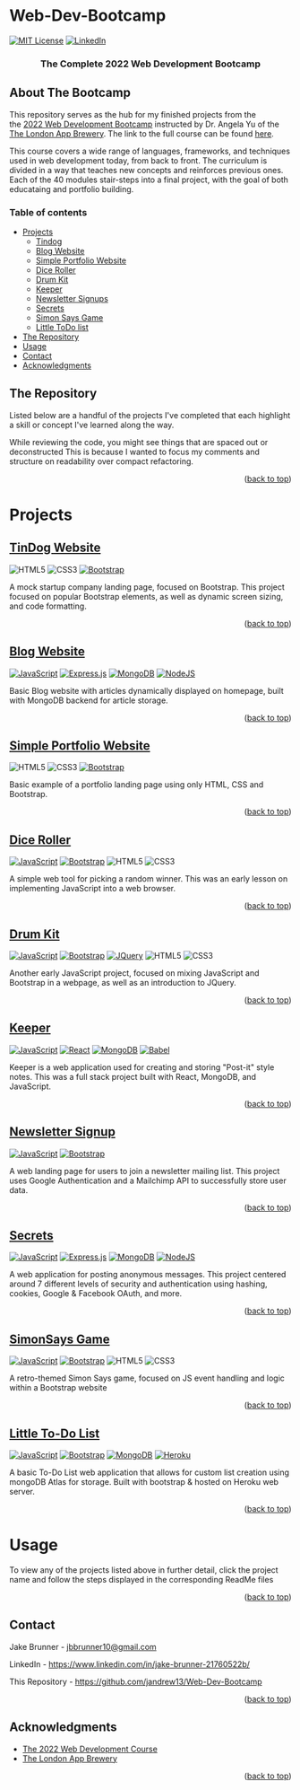 



<a name="readme-top"></a>

# Web-Dev-Bootcamp

[![MIT License][license-shield]][license-url]
[![LinkedIn][linkedin-shield]][linkedin-url]


<!-- PROJECT LOGO -->

<div align="center">
  <h3 align="center">The Complete 2022 Web Development Bootcamp</h3>
</div>

## About The Bootcamp




This repository serves as the hub for my finished projects from the  
the [2022 Web Development Bootcamp](https://www.udemy.com/course/the-complete-web-development-bootcamp/)
instructed by Dr. Angela Yu of the 
[The London App Brewery](https://www.londonappbrewery.com/). The link to the full course can be found [here](https://www.udemy.com/course/the-complete-web-development-bootcamp).

This course covers a wide range of languages, frameworks, and techniques used in web development today, from back to front. The curriculum is divided in a way that teaches new concepts and reinforces previous ones. Each of the 40 modules stair-steps into a final project, with the goal of both educataing and portfolio building. 

<!-- TABLE OF CONTENTS -->
  ### Table of contents
- [Projects](#projects)
    - [Tindog](#tindog-website)
    - [Blog Website](#blog-website)
    - [Simple Portfolio Website](#simple-portfolio-website)
    - [Dice Roller](#dice-roller)
    - [Drum Kit](#drum-kit)
    - [Keeper](#keeper)
    - [Newsletter Signups](#newsletter-signup)
    - [Secrets](#secrets)
    - [Simon Says Game](#simonsays-game)
    - [Little ToDo list ](#little-to-do-list)
- [The Repository](#the-repository)
- [Usage](#usage)
- [Contact](#contact)
- [Acknowledgments](#acknowledgments)

## The Repository
Listed below are a handful of the projects I've completed that each highlight a skill or concept I've learned along the way.  

While reviewing the code, you might see things that are spaced out or deconstructed This is because I wanted to focus my comments and structure on readability over compact refactoring.

<p align="right">(<a href="#readme-top">back to top</a>)</p>



# Projects 

## [TinDog Website](https://github.com/JAndrew13/Web-Dev-Bootcamp/tree/main/TinDog%20Website)
![HTML5] ![CSS3] [![Bootstrap][Bootstrap.com]][Bootstrap-url]

A mock startup company landing page, focused on Bootstrap. This project focused on popular Bootstrap elements, as well as dynamic screen sizing, and code formatting.
<p align="right">(<a href="#readme-top">back to top</a>)</p>


## [Blog Website](https://github.com/JAndrew13/Web-Dev-Bootcamp/tree/main/Blog%20Website)
[![JavaScript][Javascript.com]][JavaScript-url] [![Express.js][expressjs.com]][Expressjs-url] [![MongoDB][MongoDB.com]][MongoDB-url] [![NodeJS][NodeJS.org]][NodeJS-url]

Basic Blog website with articles dynamically displayed on homepage, built with MongoDB backend for article storage.

<p align="right">(<a href="#readme-top">back to top</a>)</p>


## [Simple Portfolio Website](https://github.com/JAndrew13/Web-Dev-Bootcamp/tree/main/Simple%20Portfolio)

![HTML5] ![CSS3] [![Bootstrap][Bootstrap.com]][Bootstrap-url]


Basic example of a portfolio landing page using only HTML, CSS and Bootstrap.
<p align="right">(<a href="#readme-top">back to top</a>)</p>


## [Dice Roller](https://github.com/JAndrew13/Web-Dev-Bootcamp/tree/main/Dicee%20Challenge)
[![JavaScript][Javascript.com]][JavaScript-url] [![Bootstrap][Bootstrap.com]][Bootstrap-url] ![HTML5] ![CSS3]

A simple web tool for picking a random winner. This was an early lesson on implementing JavaScript into a web browser.
<p align="right">(<a href="#readme-top">back to top</a>)</p>


## [Drum Kit](https://github.com/JAndrew13/Web-Dev-Bootcamp/tree/main/Drum%20Kit) 
[![JavaScript][Javascript.com]][JavaScript-url] [![Bootstrap][Bootstrap.com]][Bootstrap-url] [![JQuery][JQuery.com]][JQuery-url] ![HTML5] ![CSS3]

Another early JavaScript project, focused on mixing JavaScript and Bootstrap in a webpage, as well as an introduction to JQuery.
<p align="right">(<a href="#readme-top">back to top</a>)</p>


## [Keeper](https://github.com/JAndrew13/Web-Dev-Bootcamp/tree/main/keeper) 
[![JavaScript][Javascript.com]][JavaScript-url] [![React][React.js]][React-url] [![MongoDB][MongoDB.com]][MongoDB-url] [![Babel][Babel.com]][Babel-url]

Keeper is a web application used for creating and storing "Post-it" style notes. This was a full stack project built with React, MongoDB, and JavaScript.

<p align="right">(<a href="#readme-top">back to top</a>)</p>


## [Newsletter Signup](https://github.com/JAndrew13/Web-Dev-Bootcamp/tree/main/Newsletter-Signup)
[![JavaScript][Javascript.com]][JavaScript-url]
[![Bootstrap][Bootstrap.com]][Bootstrap-url]

A web landing page for users to join a newsletter mailing list. This project uses Google Authentication and a Mailchimp API to successfully store user data.
 
<p align="right">(<a href="#readme-top">back to top</a>)</p>


## [Secrets](https://github.com/JAndrew13/Web-Dev-Bootcamp/tree/main/SecretsApp)
[![JavaScript][Javascript.com]][JavaScript-url] [![Express.js][expressjs.com]][Expressjs-url] [![MongoDB][MongoDB.com]][MongoDB-url] [![NodeJS][NodeJS.org]][NodeJS-url]

A web application for posting anonymous messages. This project centered around 7 different levels of security and authentication using hashing, cookies, Google & Facebook OAuth,  and more.

<p align="right">(<a href="#readme-top">back to top</a>)</p>


## [SimonSays Game](https://github.com/JAndrew13/Web-Dev-Bootcamp/tree/main/SimonSays%20Game)
[![JavaScript][Javascript.com]][JavaScript-url] [![Bootstrap][Bootstrap.com]][Bootstrap-url] ![HTML5] ![CSS3]

A retro-themed Simon Says game, focused on JS event handling and logic within a Bootstrap website 
<p align="right">(<a href="#readme-top">back to top</a>)</p>


## [Little To-Do List](https://github.com/JAndrew13/Web-Dev-Bootcamp/tree/main/ToDoList)
[![JavaScript][Javascript.com]][JavaScript-url] [![Bootstrap][Bootstrap.com]][Bootstrap-url] [![MongoDB][MongoDB.com]][MongoDB-url] [![Heroku][Heroku.com]][Heroku-url]

A basic To-Do List web application that allows for custom list creation using mongoDB Atlas for storage. Built with bootstrap & hosted on Heroku web server.
<p align="right">(<a href="#readme-top">back to top</a>)</p>


<!-- USAGE EXAMPLES -->
  # Usage

To view any of the projects listed above in further detail, click the project name and follow the steps displayed in the corresponding ReadMe files

<p align="right">(<a href="#readme-top">back to top</a>)</p>

<!-- CONTACT -->
## Contact

Jake Brunner -  jbbrunner10@gmail.com

LinkedIn - https://www.linkedin.com/in/jake-brunner-21760522b/

This Repository - https://github.com/jandrew13/Web-Dev-Bootcamp

<p align="right">(<a href="#readme-top">back to top</a>)</p>



<!-- ACKNOWLEDGMENTS -->
## Acknowledgments



* [The 2022 Web Development Course](https://www.udemy.com/course/the-complete-web-development-bootcamp)
* [The London App Brewery](https://www.londonappbrewery.com/) 


<p align="right">(<a href="#readme-top">back to top</a>)</p>



<!-- MARKDOWN LINKS & IMAGES -->

<!-- STATUS MARKERS -->
[stable]: http://badges.github.io/stability-badges/dist/stable.svg
[unstable]: http://badges.github.io/stability-badges/dist/unstable.svg
[depreciated]: http://badges.github.io/stability-badges/dist/deprecated.svg
[experimental]: http://badges.github.io/stability-badges/dist/experimental.svg
[frozen]: http://badges.github.io/stability-badges/dist/frozen.svg
[locked]: http://badges.github.io/stability-badges/dist/locked.svg

[license-shield]: https://img.shields.io/github/license/othneildrew/Best-README-Template.svg?style=for-the-badge
[license-url]: https://github.com/othneildrew/Best-README-Template/blob/master/LICENSE.txt
[linkedin-shield]: https://img.shields.io/badge/-LinkedIn-black.svg?style=for-the-badge&logo=linkedin&colorB=555
[linkedin-url]: https://linkedin.com/in/jake-brunner
[product-screenshot]: images/screenshot.png

[git-scl.com]:https://img.shields.io/badge/git-%23F05033.svg?style=for-the-badge&logo=git&logoColor=white
[git-url]:https://git-scm.com/
[Postman.com]:https://img.shields.io/badge/Postman-FF6C37?style=for-the-badge&logo=postman&logoColor=white
[Postman-url]:https://Postman.com
[Babel.com]:https://img.shields.io/badge/Babel-F9DC3e?style=for-the-badge&logo=babel&logoColor=black
[Babel-url]:Babel.com
[JavaScript.com]:https://img.shields.io/badge/javascript-%23323330.svg?style=for-the-badge&logo=javascript&logoColor=%23F7DF1E
[JavaScript-url]:https://javascript.com
[Heroku.com]: https://img.shields.io/badge/heroku-%23430098.svg?style=for-the-badge&logo=heroku&logoColor=white
[Heroku-url]: https://heroku.com
[NodeJS.org]:https://img.shields.io/badge/node.js-6DA55F?style=for-the-badge&logo=node.js&logoColor=white
[NodeJS-url]: https://nodejs.org
[React.js]: https://img.shields.io/badge/React-20232A?style=for-the-badge&logo=react&logoColor=61DAFB
[React-url]: https://reactjs.org/
[Bootstrap.com]: https://img.shields.io/badge/Bootstrap-563D7C?style=for-the-badge&logo=bootstrap&logoColor=white
[Bootstrap-url]: https://getbootstrap.com
[JQuery.com]: https://img.shields.io/badge/jQuery-0769AD?style=for-the-badge&logo=jquery&logoColor=white
[JQuery-url]: https://jquery.com 
[MongoDB.com]: https://img.shields.io/badge/MongoDB-%234ea94b.svg?style=for-the-badge&logo=mongodb&logoColor=white
[MongoDB-url]: https://mongodb.com
[Expressjs.com]: https://img.shields.io/badge/express.js-%23404d59.svg?style=for-the-badge&logo=express&logoColor=%2361DAFB
[Expressjs-url]: https://expressjs.com
[npmjs.com]:https://img.shields.io/badge/NPM-%23000000.svg?style=for-the-badge&logo=npm&logoColor=white
[npmjs-url]:npmjs.com
[CSS3]: https://img.shields.io/badge/css3-%231572B6.svg?style=for-the-badge&logo=css3&logoColor=white
[HTML5]: https://img.shields.io/badge/html5-%23E34F26.svg?style=for-the-badge&logo=html5&logoColor=white
